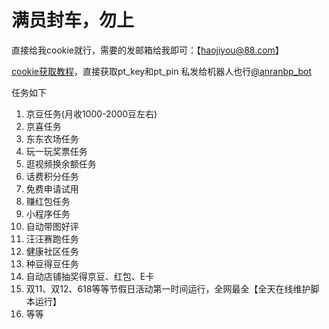 # 满员封车，勿上
直接给我cookie就行，需要的发邮箱给我即可：【haojiyou@88.com】

[cookie获取教程](http://www.360doc.com/content/24/1205/09/72809014_1141200771.shtml)，直接获取pt_key和pt_pin  私发给机器人也行[@anranbp_bot](https://t.me/anranbp_bot)

任务如下
1. 京豆任务(月收1000-2000豆左右)
2. 京喜任务
3. 东东农场任务
4. 玩一玩奖票任务
5. 逛视频换余额任务
6. 话费积分任务
7. 免费申请试用
8. 赚红包任务
9. 小程序任务
10. 自动带图好评
11. 汪汪赛跑任务
12. 健康社区任务
13. 种豆得豆任务
14. 自动店铺抽奖得京豆、红包、E卡
15. 双11、双12、618等等节假日活动第一时间运行，全网最全【全天在线维护脚本运行】
16. 等等
